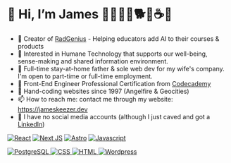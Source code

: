# 👋 Hi, I’m James 🧑‍🧑‍🧒‍🧒🐕🚴☕🎸
- 🌠 Creator of [RadGenius](https://radgenius.dev) - Helping educators add AI to their courses & products
- 👀 Interested in Humane Technology that supports our well-being, sense-making and shared information environment.
- 💞️ Full-time stay-at-home father & sole web dev for my wife's company. I'm open to part-time or full-time employment.
- 🌱 Front-End Engineer Professional Certification from [Codecademy](https://www.codecademy.com/profiles/jameskeezer)
- 💾 Hand-coding websites since 1997 (Angelfire & Geocities)
- 📫 How to reach me: contact me through my website: https://jameskeezer.dev
- 🌳 I have no social media accounts (although I just caved and got a [LinkedIn](https://www.linkedin.com/in/jameskeezer/))

<a href="https://github.com/Jamesllllllllll"><img alt="React" src="https://img.shields.io/badge/React-f94144?style=for-the-badge&logo=react&logoColor=white" /></a>
<a href="https://github.com/Jamesllllllllll"><img alt="Next JS" src="https://img.shields.io/badge/Next-F9C74F?style=for-the-badge&logo=next.js&logoColor=black" /></a>
<a href="https://github.com/Jamesllllllllll"><img alt="Astro" src="https://img.shields.io/badge/Astro-43AA8B?style=for-the-badge&logo=astro&logoColor=white" /></a>
<a href="https://github.com/Jamesllllllllll"><img alt="Javascript" src="https://img.shields.io/badge/JavaScript-577590?style=for-the-badge&logo=javascript&logoColor=white" /></a>

<a href="https://github.com/Jamesllllllllll"><img alt="PostgreSQL" src="https://img.shields.io/badge/PostgreSQL-f94144?style=for-the-badge&logo=postgresql&logoColor=white" />
<a href="https://github.com/Jamesllllllllll"><img alt="CSS" src="https://img.shields.io/badge/CSS3-F9C74F?style=for-the-badge&logo=css3&logoColor=624604" />
<a href="https://github.com/Jamesllllllllll"><img alt="HTML" src="https://img.shields.io/badge/HTML5-43AA8B?style=for-the-badge&logo=html5&logoColor=white" />
<a href="https://github.com/Jamesllllllllll"><img alt="Wordpress" src="https://img.shields.io/badge/Wordpess-577590?style=for-the-badge&logo=wordpress&logoColor=white"/>
